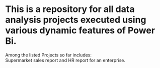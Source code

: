 # This is a repository for all data analysis projects executed using various dynamic features of Power Bi.
Among the listed Projects so far includes:  
Supermarket sales report and
HR report for an enterprise.
